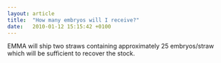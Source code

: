 ```yaml
---
layout: article
title:  "How many embryos will I receive?"
date:   2010-01-12 15:15:42 +0100
---
```


EMMA will ship two straws containing approximately 25 embryos/straw which will be sufficient to recover the stock.